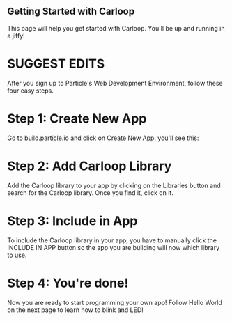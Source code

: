 
## Getting Started with Carloop
This page will help you get started with Carloop. You'll be up and running in a jiffy!

# SUGGEST EDITS
After you sign up to Particle's Web Development Environment, follow these four easy steps.

# Step 1: Create New App
Go to build.particle.io and click on Create New App, you'll see this:


# Step 2: Add Carloop Library
Add the Carloop library to your app by clicking on the Libraries button and search for the Carloop library. Once you find it, click on it.


# Step 3: Include in App
To include the Carloop library in your app, you have to manually click the INCLUDE IN APP button so the app you are building will now which library to use.


# Step 4: You're done!
Now you are ready to start programming your own app! Follow Hello World on the next page to learn how to blink and LED!
